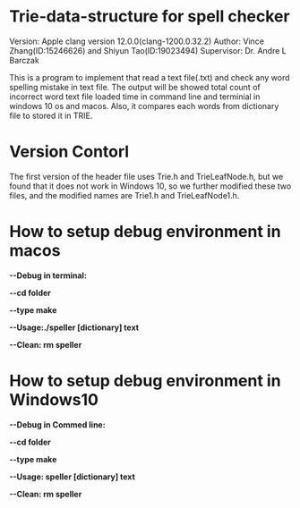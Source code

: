 # Trie-data-structure for spell checker
Version: Apple clang version 12.0.0(clang-1200.0.32.2)
Author: Vince Zhang(ID:15246626) and Shiyun Tao(ID:19023494)
Supervisor: Dr. Andre L Barczak

This is a program to implement that read a text file(.txt) and check any word spelling mistake in text file. The output will be showed total count of incorrect word text file loaded time in command line and terminial in windows 10 os and macos. Also, it compares each words from dictionary file to stored it in TRIE.

# Version Contorl
The first version of the header file uses Trie.h and TrieLeafNode.h, but we found that it does not work in Windows 10, so we further modified these two files, and the modified names are Trie1.h and TrieLeafNode1.h.

# How to setup debug environment in macos
<b>--Debug in terminal:</b>

<b>--cd folder </b>

<b>--type make </b>

<b>--Usage:./speller [dictionary] text </b>

<b>--Clean: rm speller</b>


# How to setup debug environment in Windows10
<b>--Debug in Commed line:</b>

<b>--cd folder </b>

<b>--type make </b>

<b>--Usage: speller [dictionary] text </b>

<b>--Clean: rm speller</b>

